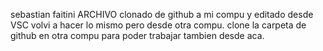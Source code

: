 sebastian faitini
ARCHIVO clonado de github a mi compu y editado desde VSC
volvi a hacer lo mismo pero desde otra compu. clone la carpeta de github en otra compu para poder trabajar tambien desde aca.
